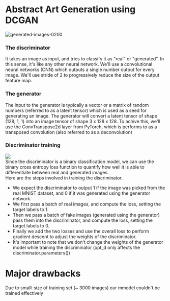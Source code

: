 # Abstract Art Generation using DCGAN
![generated-images-0200](https://user-images.githubusercontent.com/70977847/210127549-c6d23252-f000-4d8a-8f22-d5ff2a1718fa.png)
### The discriminator
It takes an image as input, and tries to classify it as "real" or "generated". In this sense, it's like any other neural network. We'll use a convolutional neural networks (CNN) which outputs a single number output for every image. We'll use stride of 2 to progressively reduce the size of the output feature map.
### The generator 
The input to the generator is typically a vector or a matrix of random numbers (referred to as a latent tensor) which is used as a seed for generating an image. The generator will convert a latent tensor of shape (128, 1, 1) into an image tensor of shape 3 x 128 x 128. To achive this, we'll use the ConvTranspose2d layer from PyTorch, which is performs to as a transposed convolution (also referred to as a deconvolution)
### Discriminator training 
![](https://camo.githubusercontent.com/357431aaed2ade4cc892c62b0b87b72840ad5d90bf8f2e5bde1cae62afaf8df6/68747470733a2f2f692e696d6775722e636f6d2f364e4d644f39752e706e67)
<br>
Since the discriminator is a binary classification model, we can use the binary cross entropy loss function to quantify how well it is able to differentiate between real and generated images.
<br>
Here are the steps involved in training the discriminator.

* We expect the discriminator to output 1 if the image was picked from the real MNIST dataset, and 0 if it was generated using the generator network.
* We first pass a batch of real images, and compute the loss, setting the target labels to 1.
* Then we pass a batch of fake images (generated using the generator) pass them into the discriminator, and compute the loss, setting the target labels to 0.
* Finally we add the two losses and use the overall loss to perform gradient descent to adjust the weights of the discriminator.
* It's important to note that we don't change the weights of the generator model while training the discriminator (opt_d only affects the discriminator.parameters())
# Major drawbacks 
Due to smalll size of training set (~ 3000 images) our mmodel couldn't be trained effectively
